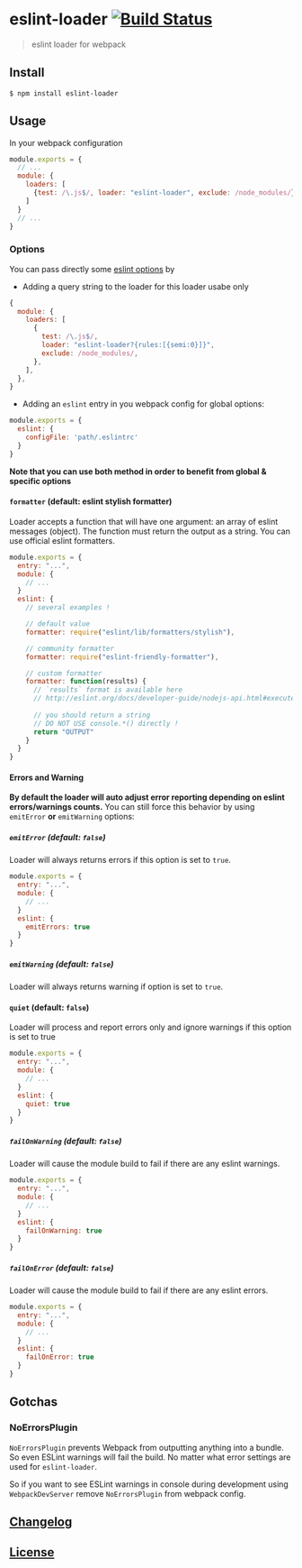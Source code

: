 # eslint-loader [![Build Status](http://img.shields.io/travis/MoOx/eslint-loader.svg)](https://travis-ci.org/MoOx/eslint-loader)

> eslint loader for webpack

## Install

```console
$ npm install eslint-loader
```

## Usage

In your webpack configuration

```js
module.exports = {
  // ...
  module: {
    loaders: [
      {test: /\.js$/, loader: "eslint-loader", exclude: /node_modules/}
    ]
  }
  // ...
}
```

### Options

You can pass directly some [eslint options](http://eslint.org/docs/user-guide/command-line-interface) by

- Adding a query string to the loader for this loader usabe only

```js
{
  module: {
    loaders: [
      {
        test: /\.js$/,
        loader: "eslint-loader?{rules:[{semi:0}]}",
        exclude: /node_modules/,
      },
    ],
  },
}
```

- Adding an `eslint` entry in you webpack config for global options:

```js
module.exports = {
  eslint: {
    configFile: 'path/.eslintrc'
  }
}
```

**Note that you can use both method in order to benefit from global & specific options**

#### `formatter` (default: eslint stylish formatter)

Loader accepts a function that will have one argument: an array of eslint messages (object).
The function must return the output as a string.
You can use official eslint formatters.

```js
module.exports = {
  entry: "...",
  module: {
    // ...
  }
  eslint: {
    // several examples !

    // default value
    formatter: require("eslint/lib/formatters/stylish"),

    // community formatter
    formatter: require("eslint-friendly-formatter"),

    // custom formatter
    formatter: function(results) {
      // `results` format is available here
      // http://eslint.org/docs/developer-guide/nodejs-api.html#executeonfiles()
      
      // you should return a string
      // DO NOT USE console.*() directly !
      return "OUTPUT"
    }
  }
}
```

#### Errors and Warning

**By default the loader will auto adjust error reporting depending
on eslint errors/warnings counts.**
You can still force this behavior by using `emitError` **or** `emitWarning` options:

##### `emitError` (default: `false`)

Loader will always returns errors if this option is set to `true`.

```js
module.exports = {
  entry: "...",
  module: {
    // ...
  }
  eslint: {
    emitErrors: true
  }
}
```

##### `emitWarning` (default: `false`)

Loader will always returns warning if option is set to `true`.

#### `quiet` (default: `false`)

Loader will process and report errors only and ignore warnings if this option is set to true

```js
module.exports = {
  entry: "...",
  module: {
    // ...
  }
  eslint: {
    quiet: true
  }
}
```

##### `failOnWarning` (default: `false`)

Loader will cause the module build to fail if there are any eslint warnings.

```js
module.exports = {
  entry: "...",
  module: {
    // ...
  }
  eslint: {
    failOnWarning: true
  }
}
```

##### `failOnError` (default: `false`)

Loader will cause the module build to fail if there are any eslint errors.

```js
module.exports = {
  entry: "...",
  module: {
    // ...
  }
  eslint: {
    failOnError: true
  }
}
```

## Gotchas

### NoErrorsPlugin

`NoErrorsPlugin` prevents Webpack from outputting anything into a bundle. So even ESLint warnings
will fail the build. No matter what error settings are used for `eslint-loader`.

So if you want to see ESLint warnings in console during development using `WebpackDevServer`
remove `NoErrorsPlugin` from webpack config.

## [Changelog](CHANGELOG.md)

## [License](LICENSE)
